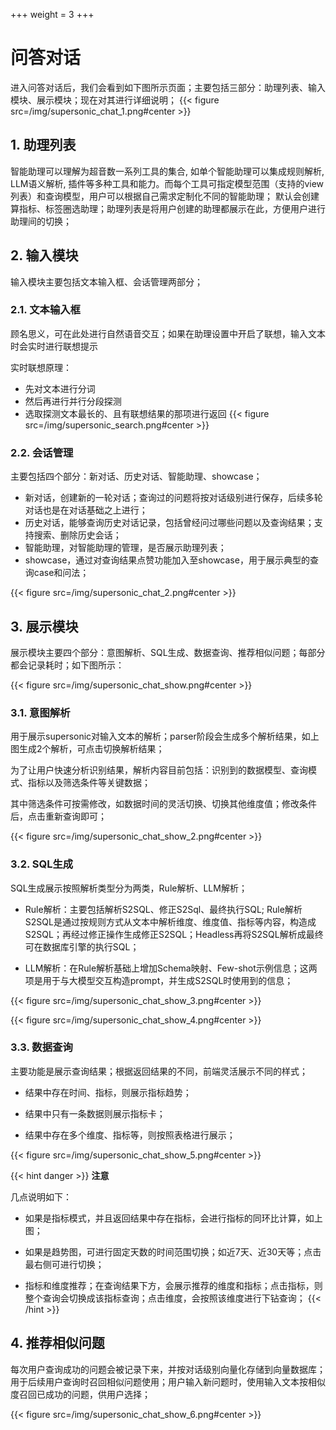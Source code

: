+++
weight = 3
+++

# 问答对话
进入问答对话后，我们会看到如下图所示页面；主要包括三部分：助理列表、输入模块、展示模块；现在对其进行详细说明；
{{< figure src=/img/supersonic_chat_1.png#center >}}

## **1. 助理列表**
智能助理可以理解为超音数一系列工具的集合, 如单个智能助理可以集成规则解析, LLM语义解析, 插件等多种工具和能力。而每个工具可指定模型范围（支持的view列表）和查询模型，用户可以根据自己需求定制化不同的智能助理；
默认会创建算指标、标签圈选助理；助理列表是将用户创建的助理都展示在此，方便用户进行助理间的切换；


## **2. 输入模块**
输入模块主要包括文本输入框、会话管理两部分；

### **2.1. 文本输入框**
顾名思义，可在此处进行自然语音交互；如果在助理设置中开启了联想，输入文本时会实时进行联想提示  

实时联想原理：
- 先对文本进行分词
- 然后再进行并行分段探测
- 选取探测文本最长的、且有联想结果的那项进行返回
{{< figure src=/img/supersonic_search.png#center >}}


### **2.2. 会话管理**
主要包括四个部分：新对话、历史对话、智能助理、showcase；  
- 新对话，创建新的一轮对话；查询过的问题将按对话级别进行保存，后续多轮对话也是在对话基础之上进行；
- 历史对话，能够查询历史对话记录，包括曾经问过哪些问题以及查询结果；支持搜索、删除历史会话；
- 智能助理，对智能助理的管理，是否展示助理列表；
- showcase，通过对查询结果点赞功能加入至showcase，用于展示典型的查询case和问法；

{{< figure src=/img/supersonic_chat_2.png#center >}}


## **3. 展示模块**
展示模块主要四个部分：意图解析、SQL生成、数据查询、推荐相似问题；每部分都会记录耗时；如下图所示：  

{{< figure src=/img/supersonic_chat_show.png#center >}}  

### **3.1. 意图解析**
用于展示supersonic对输入文本的解析；parser阶段会生成多个解析结果，如上图生成2个解析，可点击切换解析结果；

为了让用户快速分析识别结果，解析内容目前包括：识别到的数据模型、查询模式、指标以及筛选条件等关键数据；

其中筛选条件可按需修改，如数据时间的灵活切换、切换其他维度值；修改条件后，点击重新查询即可；

{{< figure src=/img/supersonic_chat_show_2.png#center >}}


### **3.2. SQL生成**

SQL生成展示按照解析类型分为两类，Rule解析、LLM解析；

- Rule解析：主要包括解析S2SQL、修正S2Sql、最终执行SQL; Rule解析S2SQL是通过按规则方式从文本中解析维度、维度值、指标等内容，构造成S2SQL；再经过修正操作生成修正S2SQL；Headless再将S2SQL解析成最终可在数据库引擎的执行SQL；

- LLM解析：在Rule解析基础上增加Schema映射、Few-shot示例信息；这两项是用于与大模型交互构造prompt，并生成S2SQL时使用到的信息；

{{< figure src=/img/supersonic_chat_show_3.png#center >}}


{{< figure src=/img/supersonic_chat_show_4.png#center >}}


### **3.3. 数据查询**
主要功能是展示查询结果；根据返回结果的不同，前端灵活展示不同的样式；

- 结果中存在时间、指标，则展示指标趋势；

- 结果中只有一条数据则展示指标卡；

- 结果中存在多个维度、指标等，则按照表格进行展示；

{{< figure src=/img/supersonic_chat_show_5.png#center >}}

{{< hint danger >}}
**注意**

几点说明如下：

- 如果是指标模式，并且返回结果中存在指标，会进行指标的同环比计算，如上图；

- 如果是趋势图，可进行固定天数的时间范围切换；如近7天、近30天等；点击最右侧可进行切换；

- 指标和维度推荐；在查询结果下方，会展示推荐的维度和指标；点击指标，则整个查询会切换成该指标查询；点击维度，会按照该维度进行下钻查询；
{{< /hint >}}


## **4. 推荐相似问题**

每次用户查询成功的问题会被记录下来，并按对话级别向量化存储到向量数据库；用于后续用户查询时召回相似问题使用；用户输入新问题时，使用输入文本按相似度召回已成功的问题，供用户选择；


{{< figure src=/img/supersonic_chat_show_6.png#center >}}
